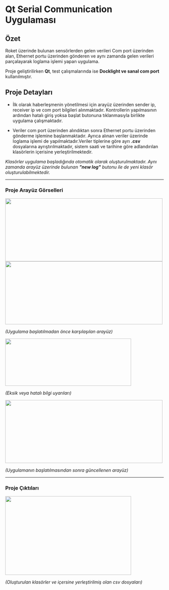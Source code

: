 
# Qt Serial Communication Uygulaması

## Özet

Roket üzerinde bulunan sensörlerden gelen verileri Com port üzerinden alan, Ethernet portu üzerinden gönderen ve aynı zamanda gelen verileri parçalayarak loglama işlemi yapan uygulama.

Proje geliştirilirken **Qt**, test çalışmalarında ise **Docklight ve sanal com port** kullanılmıştır.


## Proje Detayları
* İlk olarak haberleşmenin yönetilmesi için arayüz üzerinden sender ip, receiver ip ve com port bilgileri alınmaktadır. Kontrollerin yapılmasının ardından hatalı giriş yoksa başlat butonuna tıklanmasıyla birlikte uygulama çalışmaktadır.

* Veriler com port üzerinden alındıktan sonra Ethernet portu üzerinden gönderme işlemine başlanmaktadır. Ayrıca alınan veriler üzerinde loglama işlemi de yapılmaktadır.Veriler tiplerine göre ayrı **.csv** dosyalarına ayrıştırılmaktadır, sistem saati ve tarihine göre adlandırılan klasörlerin içerisine yerleştirilmektedir.

*Klasörler uygulama başladığında otomatik olarak oluşturulmaktadır. Aynı zamanda arayüz üzerinde bulunan **"new log"** butonu ile de yeni klasör oluşturulabilmektedir.*

___

### Proje Arayüz Görselleri


<img src="https://user-images.githubusercontent.com/49278142/158070681-c305261a-3b57-4e8f-a300-a1fb3dfc6778.png" width="500" height="200">

<img src="https://user-images.githubusercontent.com/49278142/158070731-52d77e6f-5fc9-4459-96ec-7a849d5d0786.png" width="500" height="200">

*(Uygulama başlatılmadan önce karşılaşılan arayüz)*


<img src="https://user-images.githubusercontent.com/49278142/158072871-e187ec5e-a2eb-4699-bb33-5adb308cef69.png" width="400" height="150">

*(Eksik veya hatalı bilgi uyarıları)*



<img src="https://user-images.githubusercontent.com/49278142/158070826-7ffd4699-ecaa-4987-a425-2709d6c32d6a.png" width="500" height="200">

*(Uygulamanın başlatılmasından sonra güncellenen arayüz)*

--------

### Proje Çıktıları

<img src="https://user-images.githubusercontent.com/49278142/158071463-f895e50c-461a-473d-bc6e-e89345a147d5.png" width="400" height="250">

*(Oluşturulan klasörler ve içersine yerleştirilmiş olan csv dosyaları)*





